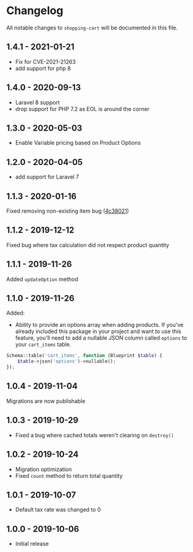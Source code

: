 # Changelog

All notable changes to `shopping-cart` will be documented in this file.

## 1.4.1 - 2021-01-21

- Fix for CVE-2021-21263
- add support for php 8

## 1.4.0 - 2020-09-13

- Laravel 8 support
- drop support for PHP 7.2 as EOL is around the corner

## 1.3.0 - 2020-05-03

- Enable Variable pricing based on Product Options

## 1.2.0 - 2020-04-05

- add support for Laravel 7

## 1.1.3 - 2020-01-16

Fixed removing non-existing item bug ([4c38021](https://github.com/treeStoneIT/shopping-cart/commit/4c3802147efbef0066e05fe2f5f2810e2d8ea32f))

## 1.1.2 - 2019-12-12

Fixed bug where tax calculation did not respect product quantity

## 1.1.1 - 2019-11-26

Added `updateOption` method

## 1.1.0 - 2019-11-26

Added:
- Ability to provide an options array when adding products. If you've already included this package in your project and want to use this feature, you'll need to add a nullable JSON column called `options` to your `cart_items` table.
```php
Schema::table('cart_items', function (Blueprint $table) {
    $table->json('options')->nullable();
});
```

## 1.0.4 - 2019-11-04

Migrations are now publishable

## 1.0.3 - 2019-10-29

- Fixed a bug where cached totals weren't clearing on `destroy()`

## 1.0.2 - 2019-10-24

- Migration optimization
- Fixed `count` method to return total quantity

## 1.0.1 - 2019-10-07

- Default tax rate was changed to 0

## 1.0.0 - 2019-10-06

- Initial release
